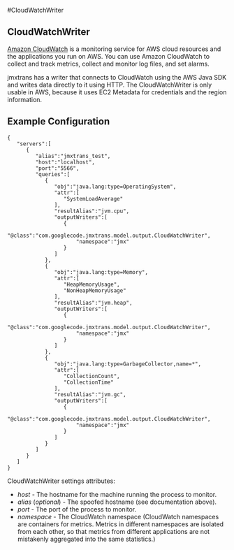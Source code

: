 #CloudWatchWriter

## CloudWatchWriter

[Amazon CloudWatch](https://aws.amazon.com/cloudwatch/) is a monitoring service for AWS cloud resources and the applications you run on AWS. You can use Amazon CloudWatch to collect and track metrics, collect and monitor log files, and set alarms.

jmxtrans has a writer that connects to CloudWatch using the AWS Java SDK and writes data directly to it using HTTP. The CloudWatchWriter is only usable in AWS, because it uses EC2 Metadata for credentials and the region information.  

## Example Configuration

```
{
   "servers":[
      {
         "alias":"jmxtrans_test",
         "host":"localhost",
         "port":"5566",
         "queries":[
            {
               "obj":"java.lang:type=OperatingSystem",
               "attr":[
                  "SystemLoadAverage"
               ],
               "resultAlias":"jvm.cpu",
               "outputWriters":[
                  {
                     "@class":"com.googlecode.jmxtrans.model.output.CloudWatchWriter",
                      "namespace":"jmx"
                  }
               ]
            },
            {
               "obj":"java.lang:type=Memory",
               "attr":[
                  "HeapMemoryUsage",
                  "NonHeapMemoryUsage"
               ],
               "resultAlias":"jvm.heap",
               "outputWriters":[
                  {
                     "@class":"com.googlecode.jmxtrans.model.output.CloudWatchWriter",
                      "namespace":"jmx"
                  }
               ]
            },
            {
               "obj":"java.lang:type=GarbageCollector,name=*",
               "attr":[
                  "CollectionCount",
                  "CollectionTime"
               ],
               "resultAlias":"jvm.gc",
               "outputWriters":[
                  {
                     "@class":"com.googlecode.jmxtrans.model.output.CloudWatchWriter",
                      "namespace":"jmx"
                  }
               ]
            }
         ]
      }
   ]
}
```

CloudWatchWriter settings attributes:

  * *host* - The hostname for the machine running the process to monitor.
  * *alias* (*optional*) - The spoofed hostname (see documentation above).
  * *port* - The port of the process to monitor.
  * *namespace* - The CloudWatch namespace (CloudWatch namespaces are containers for metrics. Metrics in different namespaces are isolated from each other, so that metrics from different applications are not mistakenly aggregated into the same statistics.)